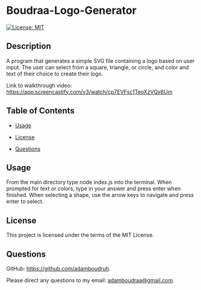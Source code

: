
# Boudraa-Logo-Generator

[![License: MIT](https://img.shields.io/badge/License-MIT-yellow.svg)](https://opensource.org/licenses/MIT)


## Description
A program that generates a simple SVG file containing a logo based on user input. The user can select from a square, triangle, or circle, and color and text of their choice to create their logo.

Link to walkthrough video: https://app.screencastify.com/v3/watch/cp7EVFsc1TeoXzVQx6Um 


## Table of Contents

- [Usage](#usage)

- [License](#license)

- [Questions](#questions)


## Usage
From the main directory type node index.js into the terminal. When prompted for text or colors, type in your answer and press enter when finished. When selecting a shape, use the arrow keys to navigate and press enter to select.


## License
This project is licensed under the terms of the MIT License.


## Questions

GitHub: https://github.com/adamboudruh.

Please direct any questions to my email: [adamboudraa@gmail.com](mailto:adamboudraa@gmail.com).

    